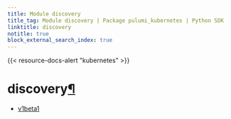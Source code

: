 ```yaml
---
title: Module discovery
title_tag: Module discovery | Package pulumi_kubernetes | Python SDK
linktitle: discovery
notitle: true
block_external_search_index: true
---
```


{{< resource-docs-alert "kubernetes" >}}

<div class="section" id="discovery">
<h1>discovery<a class="headerlink" href="#discovery" title="Permalink to this headline">¶</a></h1>
<div class="toctree-wrapper compound">
<ul>
<li class="toctree-l1"><a class="reference internal" href="v1beta1/">v1beta1</a></li>
</ul>
</div>
</div>

